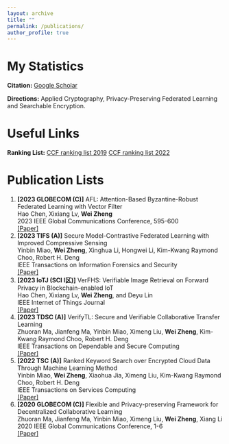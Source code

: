 ```yaml
---
layout: archive
title: ""
permalink: /publications/
author_profile: true
---
```


# My Statistics

**Citation:** [Google Scholar](https://scholar.google.com/citations?hl=en&user=DhZHyfQAAAAJ)

**Directions:** Applied Cryptography, Privacy-Preserving Federated Learning and Searchable Encryption. 

# Useful Links

**Ranking List:** [CCF ranking list 2019](https://zw510644628.github.io//files/list2019.pdf) [CCF ranking list 2022](https://zw510644628.github.io//files/list2022.pdf)

# Publication Lists

1. **\[2023 GLOBECOM (C)\]** AFL: Attention-Based Byzantine-Robust Federated Learning with Vector Filter  
    Hao Chen, Xixiang Lv, **Wei Zheng**  
    2023 IEEE Global Communications Conference, 595-600    
    [\[Paper\]](https://ieeexplore.ieee.org/document/10437587)
2. **\[2023 TIFS (A)\]** Secure Model-Contrastive Federated Learning with Improved Compressive Sensing   
    Yinbin Miao, **Wei Zheng**, Xinghua Li, Hongwei Li, Kim-Kwang Raymond Choo, Robert H. Deng  
    IEEE Transactions on Information Forensics and Security    
    [\[Paper\]](https://ieeexplore.ieee.org/document/10143270)
3. **\[2023 IoTJ (SCI I区)\]** VerFHS: Verifiable Image Retrieval on Forward Privacy in Blockchain-enabled IoT  
    Hao Chen, Xixiang Lv, **Wei Zheng**, and Deyu Lin   
    IEEE Internet of Things Journal   
    [\[Paper\]](https://ieeexplore.ieee.org/document/10121757)
4. **\[2023 TDSC (A)\]** VerifyTL: Secure and Verifiable Collaborative Transfer Learning  
    Zhuoran Ma, Jianfeng Ma, Yinbin Miao, Ximeng Liu, **Wei Zheng**, Kim-Kwang Raymond Choo, Robert H. Deng  
    IEEE Transactions on Dependable and Secure Computing  
    [\[Paper\]](https://ieeexplore.ieee.org/document/10032613)
5. **\[2022 TSC (A)\]** Ranked Keyword Search over Encrypted Cloud Data Through Machine Learning Method  
    Yinbin Miao, **Wei Zheng**, Xiaohua Jia, Ximeng Liu, Kim-Kwang Raymond Choo, Robert H. Deng  
    IEEE Transactions on Services Computing     
    [\[Paper\]](https://ieeexplore.ieee.org/document/9669027)
6. **\[2020 GLOBECOM (C)\]** Flexible and Privacy-preserving Framework for Decentralized Collaborative Learning  
    Zhuoran Ma, Jianfeng Ma, Yinbin Miao, Ximeng Liu, **Wei Zheng**, Xiang Li  
    2020 IEEE Global Communications Conference, 1-6    
    [\[Paper\]](https://ieeexplore.ieee.org/document/9348226)
